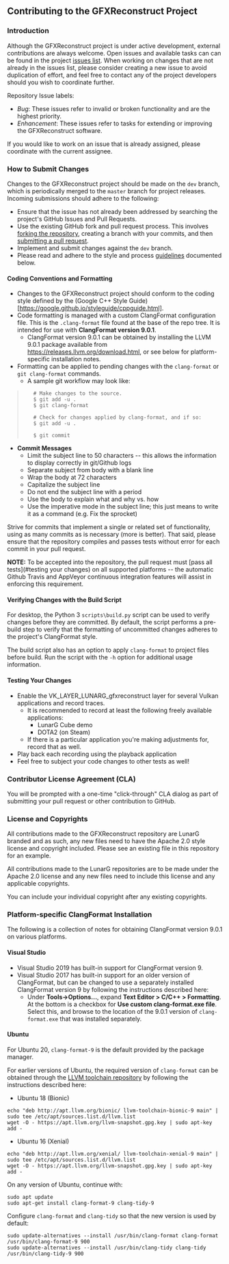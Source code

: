 ## Contributing to the GFXReconstruct Project

### **Introduction**

Although the GFXReconstruct project is under active development, external
contributions are always welcome.  Open issues and available tasks can
can be found in the project
[issues list](https://github.com/LunarG/gfxreconstruct/issues).  When
working on changes that are not already in the issues list, please
consider creating a new issue to avoid duplication of effort, and
feel free to contact any of the project developers should you wish to
coordinate further.

Repository Issue labels:
* _Bug_:          These issues refer to invalid or broken functionality and
 are the highest priority.
* _Enhancement_:  These issues refer to tasks for extending or improving the
 GFXReconstruct software.

If you would like to work on an issue that is already assigned, please coordinate
with the current assignee.


### **How to Submit Changes**

Changes to the GFXReconstruct project should be made on the `dev` branch, which
is periodically merged to the `master` branch for project releases.  Incoming
submissions should adhere to the following:
* Ensure that the issue has not already been addressed by searching the project's
GitHub Issues and Pull Requests.
* Use the existing GitHub fork and pull request process.
  This involves [forking the repository](https://help.github.com/articles/fork-a-repo/),
  creating a branch with your commits, and then [submitting a pull request](https://help.github.com/articles/using-pull-requests/).
* Implement and submit changes against the `dev` branch.
* Please read and adhere to the style and process [guidelines](#coding-conventions-and-formatting) documented below.


#### **Coding Conventions and Formatting**
* Changes to the GFXReconstruct project should conform to the coding style
  defined by the
  (Google C++ Style Guide)[https://google.github.io/styleguide/cppguide.html].
* Code formatting is managed with a custom ClangFormat configuration file.
  This is the `.clang-format` file found at the base of the repo tree.
  It is intended for use with **ClangFormat version 9.0.1**.
    * ClangFormat version 9.0.1 can be obtained by installing the LLVM 9.0.1
      package available from https://releases.llvm.org/download.html, or see
      below for platform-specific installation notes.
* Formatting can be applied to pending changes with the `clang-format` or
  `git clang-format` commands.
    * A sample git workflow may look like:
>        # Make changes to the source.
>        $ git add -u .
>        $ git clang-format
>
>        # Check for changes applied by clang-format, and if so:
>        $ git add -u .
>
>        $ git commit

* **Commit Messages**
    * Limit the subject line to 50 characters -- this allows the information
      to display correctly in git/Github logs
    * Separate subject from body with a blank line
    * Wrap the body at 72 characters
    * Capitalize the subject line
    * Do not end the subject line with a period
    * Use the body to explain what and why vs. how
    * Use the imperative mode in the subject line; this just means to write it
      as a command (e.g. Fix the sprocket)

Strive for commits that implement a single or related set of functionality,
using as many commits as is necessary (more is better).
That said, please ensure that the repository compiles and passes tests without
error for each commit in your pull request.

**NOTE:** To be accepted into the repository, the pull request must
[pass all tests](#testing your changes) on all supported platforms
-- the automatic Github Travis and AppVeyor continuous integration features will
assist in enforcing this requirement.


#### **Verifying Changes with the Build Script**
For desktop, the Python 3 `scripts\build.py` script can be used to verify changes
before they are committed.  By default, the script performs a pre-build step to
verify that the formatting of uncommitted changes adheres to the project's
ClangFormat style.

The build script also has an option to apply `clang-format` to project files
before build.  Run the script with the `-h` option for additional usage
information.


#### **Testing Your Changes**
* Enable the VK_LAYER_LUNARG_gfxreconstruct layer for several Vulkan
  applications and record traces.
  * It is recommended to record at least the following freely available
    applications:
    * LunarG Cube demo
    * DOTA2 (on Steam)
  * If there is a particular application you're making adjustments for, record
    that as well.
* Play back each recording using the playback application
* Feel free to subject your code changes to other tests as well!


### **Contributor License Agreement (CLA)**

You will be prompted with a one-time "click-through" CLA dialog as part of
submitting your pull request or other contribution to GitHub.

### **License and Copyrights**

All contributions made to the GFXReconstruct repository are LunarG branded and
as such, any new files need to have the Apache 2.0 style license and copyright
included.
Please see an existing file in this repository for an example.

All contributions made to the LunarG repositories are to be made under the
Apache 2.0 license and any new files need to include this license and any
applicable copyrights.

You can include your individual copyright after any existing copyrights.


### **Platform-specific ClangFormat Installation**
The following is a collection of notes for obtaining ClangFormat version 9.0.1
on various platforms.

#### **Visual Studio**
* Visual Studio 2019 has built-in support for ClangFormat version 9.
* Visual Studio 2017 has built-in support for an older version of ClangFormat,
  but can be changed to use a separately installed ClangFormat version 9
  by following the instructions described here:
    * Under **Tools->Options...**, expand **Text Editor > C/C++ > Formatting**.
      At the bottom is a checkbox for **Use custom clang-format.exe file**.
      Select this, and browse to the location of the 9.0.1 version of
      `clang-format.exe` that was installed separately.

#### **Ubuntu**
For Ubuntu 20, `clang-format-9` is the default provided by the package manager.

For earlier versions of Ubuntu, the required version of `clang-format` can be
obtained through the [LLVM toolchain repository](https://apt.llvm.org) by
following the instructions described here:
- Ubuntu 18 (Bionic)
```
echo "deb http://apt.llvm.org/bionic/ llvm-toolchain-bionic-9 main" | sudo tee /etc/apt/sources.list.d/llvm.list
wget -O - https://apt.llvm.org/llvm-snapshot.gpg.key | sudo apt-key add -
```
- Ubuntu 16 (Xenial)
```
echo "deb http://apt.llvm.org/xenial/ llvm-toolchain-xenial-9 main" | sudo tee /etc/apt/sources.list.d/llvm.list
wget -O - https://apt.llvm.org/llvm-snapshot.gpg.key | sudo apt-key add -
```
On any version of Ubuntu, continue with:

```
sudo apt update
sudo apt-get install clang-format-9 clang-tidy-9
```

Configure `clang-format` and `clang-tidy` so that the new version is used by default:
```
sudo update-alternatives --install /usr/bin/clang-format clang-format /usr/bin/clang-format-9 900
sudo update-alternatives --install /usr/bin/clang-tidy clang-tidy /usr/bin/clang-tidy-9 900
```

